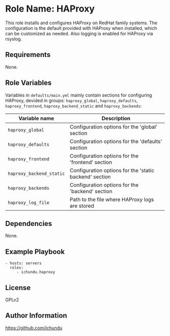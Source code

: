 Role Name: HAProxy
==================

This role installs and configures HAProxy on RedHat family systems. The configuration is the default provided with HAProxy when installed, which can be customized as needed. Also logging is enabled for HAProxy via rsyslog.

Requirements
------------

None.

Role Variables
--------------

Variables in `defaults/main.yml` mainly contain sections for configuring HAProxy, devided in groups: `haproxy_global`, `haproxy_defaults`, `haproxy_frontend`, `haproxy_backend_static` and `haproxy_backends`:

|	Variable name	|	Description	|
|-------------------|---------------|
| `haproxy_global` | Configuration options for the 'global' section |
| `haproxy_defaults` | Configuration options for the 'defaults' section |
| `haproxy_frontend` | Configuration options for the 'frontend' section |
| `haproxy_backend_static` | Configuration options for the 'static backend' section |
| `haproxy_backends` | Configuration options for the 'backend' section |
| `haproxy_log_file` | Path to the file where HAProxy logs are stored |

Dependencies
------------

None.

Example Playbook
----------------

    - hosts: servers
      roles:
         - ichundu.haproxy

License
-------

GPLv2

Author Information
------------------

https://github.com/ichundu
